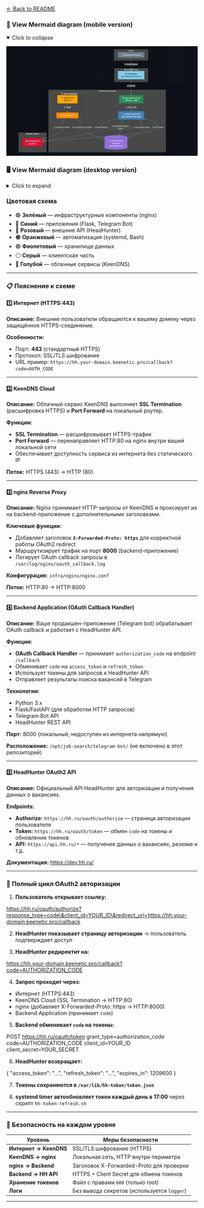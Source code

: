 
[← Back to README](../README.md)


### 📱 View Mermaid diagram (mobile version)
<details open>
  <summary> Click to collapse</summary>

![OAuth2 Infrastructure](images/detailed-oauth2-infrastructure-flow-diagram.png)

</details>

### 🖥️ View Mermaid diagram (desktop version)
<details close>
  <summary> Click to expand</summary>

```mermaid
flowchart TB

    subgraph client["Клиент"]
        Browser[🌐 Браузер пользователя]
    end
    
    subgraph cloud["☁️ KeenDNS Cloud"]
        KeenDNS[SSL Termination<br/>your-domain.keenetic.pro]
    end
    
    subgraph home["🏠 Home Infrastructure"]
        direction TB
        Nginx[🔄 nginx Reverse Proxy<br/>HTTP:80 → :8000]
        App[🤖 Backend Application<br/>Flask/Telegram Bot :5000]
        
        subgraph automation["⚙️ Token Automation"]
            direction LR
            Timer[⏱️ systemd timer<br/>Every 6h]
            Script[📜 refresh_token.sh]
        end
        
        TokenStore[(🔐 Token Storage<br/>/var/lib/hh-token/token.json)]
    end
    
    subgraph api["External Services"]
        HHAPI[🏢 HH OAuth2 API<br/>api.hh.ru]
    end
    
    %% OAuth Flow (первичная авторизация):
    Browser -->|1. OAuth Request| KeenDNS
    KeenDNS -->|2. Forward| Nginx
    Nginx -->|3. Proxy :8000| App
    App -->|4. OAuth callback| HHAPI
    App -->|5. Сохраняет первый tokens| TokenStore
    
    %% Production Flow (работа приложения):
    App -->|6. Считывание tokens| TokenStore
    App <-->|7. API запросы| HHAPI
    
    %% Token Refresh Flow (автообновление):
    Timer -.->|8. Trigger| Script
    Script -->|9. Обновляет tokens| HHAPI
    Script -->|10. Сохраняет new tokens| TokenStore
 
    
    %% Styling
    style Nginx fill:#2E8B57,color:#FFFFFF,stroke:#1a5f3a,stroke-width:2px
    style App fill:#4682B4,color:#FFFFFF,stroke:#1565c0,stroke-width:2px
    style HHAPI fill:#DC143C,color:#FFFFFF,stroke:#a00000,stroke-width:2px
    style Timer fill:#FFA500,color:#000000,stroke:#cc8400,stroke-width:2px
    style Script fill:#FF8C00,color:#FFFFFF,stroke:#cc7000,stroke-width:2px
    style TokenStore fill:#9370DB,color:#FFFFFF,stroke:#6a4db8,stroke-width:2px
    style Browser fill:#708090,color:#FFFFFF,stroke:#505a63,stroke-width:2px
    style KeenDNS fill:#87CEEB,color:#000000,stroke:#5fa8c0,stroke-width:2px
```
</details>

### Цветовая схема

- 🟢 **Зелёный** — инфраструктурные компоненты (nginx)
- 🔵 **Синий** — приложения (Flask, Telegram Bot)
- 🔴 **Розовый** — внешние API (HeadHunter)
- 🟠 **Оранжевый** — автоматизация (systemd, Bash)
- 🟣 **Фиолетовый** — хранилище данных
- ⚪ **Серый** — клиентская часть
- 🔵 **Голубой** — облачные сервисы (KeenDNS)


---

### 📋 Пояснение к схеме

#### 1️⃣ Интернет (HTTPS:443)
**Описание:** Внешние пользователи обращаются к вашему домену через защищённое HTTPS-соединение.

**Особенности:**
- Порт: **443** (стандартный HTTPS)
- Протокол: SSL/TLS шифрование
- URL пример: `https://hh.your-domain.keenetic.pro/callback?code=AUTH_CODE`

---

#### 2️⃣ KeenDNS Cloud
**Описание:** Облачный сервис KeenDNS выполняет **SSL Termination** (расшифровка HTTPS) и **Port Forward** на локальный роутер.

**Функции:**
- **SSL Termination** — расшифровывает HTTPS-трафик
- **Port Forward** — перенаправляет HTTP:80 на nginx внутри вашей локальной сети
- Обеспечивает доступность сервиса из интернета без статического IP

**Поток:** HTTPS (443) → HTTP (80)

---

#### 3️⃣ nginx Reverse Proxy
**Описание:** Nginx принимает HTTP-запросы от KeenDNS и проксирует их на backend-приложение с дополнительными заголовками.

**Ключевые функции:**
- Добавляет заголовок **`X-Forwarded-Proto: https`** для корректной работы OAuth2 redirect
- Маршрутизирует трафик на порт **8000** (backend-приложение)
- Логирует OAuth callback запросы в `/var/log/nginx/oauth_callback.log`

**Конфигурация:** `infra/nginx/nginx.conf`

**Поток:** HTTP:80 → HTTP:8000

---

#### 4️⃣ Backend Application (OAuth Callback Handler)
**Описание:** Ваше продакшен-приложение (Telegram bot) обрабатывает OAuth callback и работает с HeadHunter API.

**Функции:**
- **OAuth Callback Handler** — принимает `authorization_code` на endpoint `/callback`
- Обменивает `code` на `access_token` и `refresh_token`
- Использует токены для запросов к HeadHunter API
- Отправляет результаты поиска вакансий в Telegram

**Технологии:**
- Python 3.x
- Flask/FastAPI (для обработки HTTP запросов)
- Telegram Bot API
- HeadHunter REST API

**Порт:** 8000 (локальный, недоступен из интернета напрямую)

**Расположение:** `/opt/job-search/telegram-bot/` (не включено в этот репозиторий)

---

#### 5️⃣ HeadHunter OAuth2 API
**Описание:** Официальный API HeadHunter для авторизации и получения данных о вакансиях.

**Endpoints:**
- **Authorize:** `https://hh.ru/oauth/authorize` — страница авторизации пользователя
- **Token:** `https://hh.ru/oauth/token` — обмен `code` на токены и обновление токенов
- **API:** `https://api.hh.ru/*` — получение данных о вакансиях, резюме и т.д.

**Документация:** https://dev.hh.ru/

---

### 🔄 Полный цикл OAuth2 авторизации

1. **Пользователь открывает ссылку:**


https://hh.ru/oauth/authorize?response_type=code\&client_id=YOUR_ID\&redirect_uri=https://hh.your-domain.keenetic.pro/callback



2. **HeadHunter показывает страницу авторизации** → пользователь подтверждает доступ

3. **HeadHunter редиректит на:**


https://hh.your-domain.keenetic.pro/callback?code=AUTHORIZATION_CODE


4. **Запрос проходит через:**
- Интернет (HTTPS:443)
- KeenDNS Cloud (SSL Termination → HTTP:80)
- nginx (добавляет X-Forwarded-Proto: https → HTTP:8000)
- Backend Application (принимает `code`)

5. **Backend обменивает `code` на токены:**


POST https://hh.ru/oauth/token
grant_type=authorization_code
code=AUTHORIZATION_CODE
client_id=YOUR_ID
client_secret=YOUR_SECRET



6. **HeadHunter возвращает:**


{
"access_token": "...",
"refresh_token": "...",
"expires_in": 1209600
}



7. **Токены сохраняются в `/var/lib/hh-token/token.json`**

8. **systemd timer автообновляет токен каждый день в 17:00** через скрипт `hh-token-refresh.sh`

---

### 🔐 Безопасность на каждом уровне

| Уровень | Меры безопасности |
|---------|-------------------|
| **Интернет → KeenDNS** | SSL/TLS шифрование (HTTPS) |
| **KeenDNS → nginx** | Локальная сеть, HTTP внутри периметра |
| **nginx → Backend** | Заголовок X-Forwarded-Proto для проверки |
| **Backend → HH API** | HTTPS + Client Secret для обмена токенов |
| **Хранение токенов** | Файл с правами `600` (только root) |
| **Логи** | Без вывода секретов (используется `logger`) |

---

